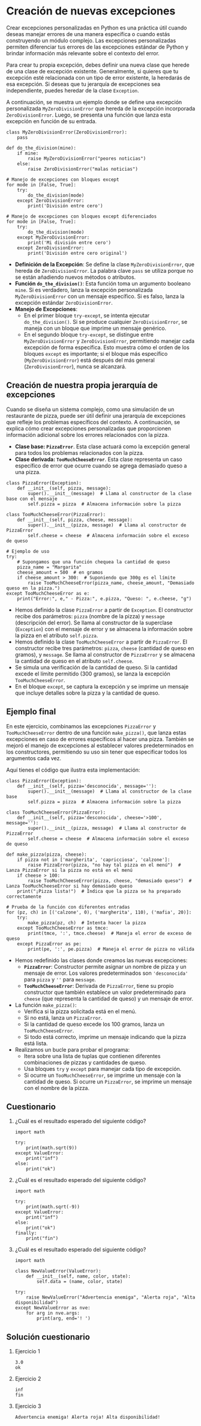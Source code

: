 # Creación de nuevas excepciones

Crear excepciones personalizadas en Python es una práctica útil cuando deseas manejar errores de una manera específica o cuando estás construyendo un módulo complejo. Las excepciones personalizadas permiten diferenciar tus errores de las excepciones estándar de Python y brindar información más relevante sobre el contexto del error.

Para crear tu propia excepción, debes definir una nueva clase que herede de una clase de excepción existente. Generalmente, si quieres que tu excepción esté relacionada con un tipo de error existente, la heredarás de esa excepción. Si deseas que tu jerarquía de excepciones sea independiente, puedes heredar de la clase `Exception`.

A continuación, se muestra un ejemplo donde se define una excepción personalizada `MyZeroDivisionError` que hereda de la excepción incorporada `ZeroDivisionError`. Luego, se presenta una función que lanza esta excepción en función de su entrada.

```
class MyZeroDivisionError(ZeroDivisionError):
    pass

def do_the_division(mine):
    if mine:
        raise MyZeroDivisionError("peores noticias")
    else:
        raise ZeroDivisionError("malas noticias")

# Manejo de excepciones con bloques except
for mode in [False, True]:
    try:
        do_the_division(mode)
    except ZeroDivisionError:
        print('División entre cero')

# Manejo de excepciones con bloques except diferenciados
for mode in [False, True]:
    try:
        do_the_division(mode)
    except MyZeroDivisionError:
        print('Mi división entre cero')
    except ZeroDivisionError:
        print('División entre cero original')
```

* **Definición de la Excepción**: Se define la clase `MyZeroDivisionError`, que hereda de `ZeroDivisionError`. La palabra clave `pass` se utiliza porque no se están añadiendo nuevos métodos o atributos.
* **Función `do_the_division()`**: Esta función toma un argumento booleano `mine`. Si es verdadero, lanza la excepción personalizada `MyZeroDivisionError` con un mensaje específico. Si es falso, lanza la excepción estándar `ZeroDivisionError`.
* **Manejo de Excepciones**:
   * En el primer bloque `try-except`, se intenta ejecutar `do_the_division()`. Si se produce cualquier `ZeroDivisionError`, se maneja con un bloque que imprime un mensaje genérico.
   * En el segundo bloque `try-except`, se distingue entre `MyZeroDivisionError` y `ZeroDivisionError`, permitiendo manejar cada excepción de forma específica. Esto muestra cómo el orden de los bloques `except` es importante; si el bloque más específico (`MyZeroDivisionError`) está después del más general (`ZeroDivisionError`), nunca se alcanzará.

## Creación de nuestra propia jerarquía de excepciones

Cuando se diseña un sistema complejo, como una simulación de un restaurante de pizza, puede ser útil definir una jerarquía de excepciones que refleje los problemas específicos del contexto. A continuación, se explica cómo crear excepciones personalizadas que proporcionen información adicional sobre los errores relacionados con la pizza.

* **Clase base: `PizzaError`**. Esta clase actuará como la excepción general para todos los problemas relacionados con la pizza.
* **Clase derivada: `TooMuchCheeseError`**.  Esta clase representa un caso específico de error que ocurre cuando se agrega demasiado queso a una pizza.

```
class PizzaError(Exception):
    def __init__(self, pizza, message):
        super().__init__(message)  # Llama al constructor de la clase base con el mensaje
        self.pizza = pizza  # Almacena información sobre la pizza

class TooMuchCheeseError(PizzaError):
    def __init__(self, pizza, cheese, message):
        super().__init__(pizza, message)  # Llama al constructor de PizzaError
        self.cheese = cheese  # Almacena información sobre el exceso de queso

# Ejemplo de uso
try:
    # Supongamos que una función chequea la cantidad de queso
    pizza_name = "Margarita"
    cheese_amount = 500  # en gramos
    if cheese_amount > 300:  # Suponiendo que 300g es el límite
        raise TooMuchCheeseError(pizza_name, cheese_amount, "Demasiado queso en la pizza.")
except TooMuchCheeseError as e:
    print("Error:", e," - Pizza:", e.pizza, "Queso: ", e.cheese, "g")
```


* Hemos definido la clase `PizzaError` a partir de `Exception`. El constructor recibe dos parámetros: `pizza` (nombre de la pizza) y `message` (descripción del error). Se llama al constructor de la superclase (`Exception`) con el mensaje de error y se almacena la información sobre la pizza en el atributo `self.pizza`.
* Hemos definido la clase `TooMuchCheeseError` a partir de `PizzaError`. El constructor recibe tres parámetros: `pizza`, `cheese` (cantidad de queso en gramos), y `message`. Se llama al constructor de `PizzaError` y se almacena la cantidad de queso en el atributo `self.cheese`.
* Se simula una verificación de la cantidad de queso. Si la cantidad excede el límite permitido (300 gramos), se lanza la excepción `TooMuchCheeseError`.
* En el bloque `except`, se captura la excepción y se imprime un mensaje que incluye detalles sobre la pizza y la cantidad de queso.

## Ejemplo final

En este ejercicio, combinamos las excepciones `PizzaError` y `TooMuchCheeseError` dentro de una función `make_pizza()`, que lanza estas excepciones en caso de errores específicos al hacer una pizza. También se mejoró el manejo de excepciones al establecer valores predeterminados en los constructores, permitiendo su uso sin tener que especificar todos los argumentos cada vez.

Aquí tienes el código que ilustra esta implementación:

```
class PizzaError(Exception):
    def __init__(self, pizza='desconocida', message=''):
        super().__init__(message)  # Llama al constructor de la clase base
        self.pizza = pizza  # Almacena información sobre la pizza

class TooMuchCheeseError(PizzaError):
    def __init__(self, pizza='desconocida', cheese='>100', message=''):
        super().__init__(pizza, message)  # Llama al constructor de PizzaError
        self.cheese = cheese  # Almacena información sobre el exceso de queso

def make_pizza(pizza, cheese):
    if pizza not in ['margherita', 'capricciosa', 'calzone']:
        raise PizzaError(pizza, "no hay tal pizza en el menú")  # Lanza PizzaError si la pizza no está en el menú
    if cheese > 100:
        raise TooMuchCheeseError(pizza, cheese, "demasiado queso")  # Lanza TooMuchCheeseError si hay demasiado queso
    print("¡Pizza lista!")  # Indica que la pizza se ha preparado correctamente

# Prueba de la función con diferentes entradas
for (pz, ch) in [('calzone', 0), ('margherita', 110), ('mafia', 20)]:
    try:
        make_pizza(pz, ch)  # Intenta hacer la pizza
    except TooMuchCheeseError as tmce:
        print(tmce, ':', tmce.cheese)  # Maneja el error de exceso de queso
    except PizzaError as pe:
        print(pe, ':', pe.pizza)  # Maneja el error de pizza no válida
```

* Hemos redefinido las clases donde creamos las nuevas excepciones:
   * **`PizzaError`**: Constructor permite asignar un nombre de pizza y un mensaje de error. Los valores predeterminados son `'desconocida'` para `pizza` y `''` para `message`.
   * **`TooMuchCheeseError`**: Derivada de `PizzaError`, tiene su propio constructor que también establece un valor predeterminado para `cheese` (que representa la cantidad de queso) y un mensaje de error.
* La función `make_pizza()`:
   * Verifica si la pizza solicitada está en el menú.
   * Si no está, lanza un `PizzaError`.
   * Si la cantidad de queso excede los 100 gramos, lanza un `TooMuchCheeseError`.
   * Si todo está correcto, imprime un mensaje indicando que la pizza está lista.
* Realizamos un bucle para probar el programa:
   * Itera sobre una lista de tuplas que contienen diferentes combinaciones de pizzas y cantidades de queso.
   * Usa bloques `try` y `except` para manejar cada tipo de excepción.
   * Si ocurre un `TooMuchCheeseError`, se imprime un mensaje con la cantidad de queso. Si ocurre un `PizzaError`, se imprime un mensaje con el nombre de la pizza.

## Cuestionario

1. ¿Cuál es el resultado esperado del siguiente código?
    ```
    import math

    try:
        print(math.sqrt(9))
    except ValueError:
        print("inf")
    else:
        print("ok")
    ```
2. ¿Cuál es el resultado esperado del siguiente código?
    ```
    import math

    try:
        print(math.sqrt(-9))
    except ValueError:
        print("inf")
    else:
        print("ok")
    finally:
        print("fin")
    ```
3. ¿Cuál es el resultado esperado del siguiente código?
    ```
    import math

    class NewValueError(ValueError):
        def __init__(self, name, color, state):
            self.data = (name, color, state)

    try:
        raise NewValueError("Advertencia enemiga", "Alerta roja", "Alta disponibilidad")
    except NewValueError as nve:
        for arg in nve.args:
            print(arg, end='! ')
    ```

## Solución cuestionario

1. Ejercicio 1

    ```
    3.0
    ok
    ```
2. Ejercicio 2

    ```
    inf
    fin
    ```
3. Ejercicio 3

    ```
    Advertencia enemiga! Alerta roja! Alta disponibilidad! 
    ```

